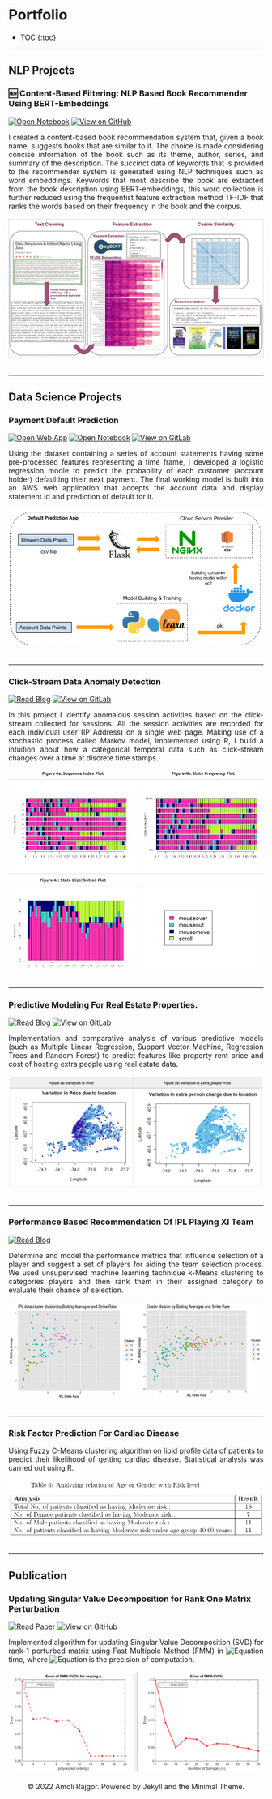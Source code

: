 # Portfolio

<!-- ## Natural Language Processing -->
<!-- --- -->

* TOC
{:toc}

---
## NLP Projects

### 🆕 Content-Based Filtering: NLP Based Book Recommender Using BERT-Embeddings

[![Open Notebook](https://img.shields.io/badge/Jupyter-Open_Notebook-blue?logo=Jupyter)](projects/nlp-book-recommendation/book_recommendation.html)
[![View on GitHub](https://img.shields.io/badge/GitHub-View_on_GitHub-blue?logo=github)](https://github.com/AmoliR/nlp-for-book-recommendation)
<div style="text-align: justify"> I created a content-based book recommendation system that, given a book name, suggests books that are similar to it. The choice is made considering concise information of the book such as its theme, author, series, and summary of the description. The succinct data of keywords that is provided to the recommender system is generated using NLP techniques such as word embeddings. Keywords that most describe the book are extracted from the book description using BERT-embeddings, this word collection is further reduced using the frequentist feature extraction method TF-IDF that ranks the words based on their frequency in the book and the corpus.
</div>
<br>
<center><img src="images/nlp-book-recommendation-architecture.svg"/></center>
<br>

---
## Data Science Projects

### Payment Default Prediction

[![Open Web App](https://img.shields.io/badge/AWS-Open_Web_App-blue?logo=amazonaws)](http://ec2-3-15-39-200.us-east-2.compute.amazonaws.com:8080/)
[![Open Notebook](https://img.shields.io/badge/Jupyter-Open_Notebook-blue?logo=Jupyter)](projects/default_prediction/default_prediction.html)
[![View on GitLab](https://img.shields.io/badge/GitLab-View_on_GitLab-blue?logo=gitlab)](https://gitlab.com/amoli13/payment-default-prediction)

<div style="text-align: justify"> Using the dataset containing a series of account statements having some pre-processed features representing a time frame, I developed a logistic regression modle to predict the probability of each customer (account holder) defaulting their next payment. The final working model is built into an AWS web application that accepts the account data and display statement Id and prediction of default for it.</div>
<br>
<center><img src="images/payment-default-app-architecture.png"/></center>
<br>

---
### Click-Stream Data Anomaly Detection

[![Read Blog](https://img.shields.io/badge/Markdown-Read_Blog-blue?logo=markdown)](https://gitlab.com/amoli13/anomaly-detection/-/blob/main/README.md)
[![View on GitLab](https://img.shields.io/badge/GitLab-View_on_GitLab-blue?logo=gitlab)](https://gitlab.com/amoli13/anomaly-detection)

<div style="text-align: justify"> In this project I identify anomalous session activities based on the click-stream collected for sessions. All the session activities are recorded for each individual user (IP Address) on a single web page. Making use of a stochastic process called Markov model, implemented using R, I build a intuition about how a categorical temporal data such as click-stream changes over a time at discrete time stamps.
</div>
<br>
<center><img src="images/clickstream-sequence.png"/></center>
<br>

---
### Predictive Modeling For Real Estate Properties.

[![Read Blog](https://img.shields.io/badge/Markdown-Read_Blog-blue?logo=markdown)](https://github.com/AmoliR/amolir.github.io/blob/main/projects/rental-price-prediction/rental-price-prediction.md#user-content-fnref-1-451e5940de8985c1098b5a20946b9acd)
[![View on GitLab](https://img.shields.io/badge/GitLab-View_on_GitLab-blue?logo=gitlab)](https://gitlab.com/amoli13/predictive-analytics)

<div style="text-align: justify"> Implementation and comparative analysis of various predictive models (such as Multiple Linear Regression,
Support Vector Machine, Regression Trees and Random Forest) to predict features like property rent price and cost of hosting extra people using real estate data.
</div>
<br>
<center><img src="images/rental_price_variation.png"/></center>
<br>

---
### Performance Based Recommendation Of IPL Playing XI Team

[![Read Blog](https://img.shields.io/badge/Dataone-Read_Paper-blue?logo=data%3Aimage%2Fpng%3Bbase64%2CiVBORw0KGgoAAAANSUhEUgAAADIAAAAyCAYAAAAeP4ixAAALAUlEQVR42sWaA3Qk2ffHe8zYHts21t6xbXu9O7Yy1mq8Y9u2bXZsq9Pf%2F%2FfWqfRJanuSSTb9%2F9U5n1ODwvvUfffWq%2Fdal7Z5zEkRCpA%2BZBc5Q26TFySIRJI4kpSOeBJFgtTjbpKjZC2ZRvqRD0hpUpzotOTWphX5hoQT5BLJ6gN4Tk6QxaQXqUaK5bqUKlKY7CEwMTs5Q8Pc%2BXf3WUlwm5EIt%2BkJcJsWD9ep8XATpiUo%2F%2B4%2BM4nH8Dj1XDOkkmBykvxG6pEiuSKkipQleu2NpeEuE2Pg9GMYHEYHwm64HrZD3sB20GvYDnwFGyJ75e%2BD38Bu6FvYj%2FCDw5hAOP4QCudfI%2BE6OVbE3yUXqj7AzsQ%2BR0IakU9IgvZGLuOjYNP%2FJaz7Ps8Z%2FV7I%2BYqk%2FUh%2FOFFOHgyjpxVKUvOyCymWYxk1yY3aruQwNsjUIMGKFCfF%2Br1Esf4Kyt%2BtiS2Ps%2B%2FzDA7pkH%2BzkuPTzpFriNiQt3AcF0ypaOmO6YUSyDZSO9syqsj32mjIU7MeqlcaII2Rhnn3fIjqnW%2Fhw7aX0PnrUxj5yUFMbrETC5tsxh8NNmBd3bX4p%2FZqbCIba6%2FBH%2FU3YF7jrfjxg73o8eUJfNDuMip0uwun3k%2BVB1B8ALvlcD84%2FRwu3S%2F9%2FV%2BqhaEAyZbIZHeJggjMNcB1ngFeE6PQrOM19PniGKY234H19dbiRLXluF1hAZ6XmQN9qZkIKDkDQSWmZ0lgyenw4%2FHPeN7lSouxqc5q%2FPzBHnza5iK8ezyUB8WH9lZyMX23i2GvGC%2FFIEuZxbpdCi7zDTM8GeJyv8Wg3tAgfN72OX5qcBIPys6Hf6kZ6Ro0Q2m8f3rYwCxIf7xJXq4lD%2BRo9ZX47YPdaNjhGuz6PoP1MD2cf4uU6icyiWQKhQpxn6lIYfLBoBpXjg6tegkTnI9ibqG9WKjbhcNWf5oa7SeNyQZ%2Bco7gw0h4Ezbcv8Ic%2BJebLf%2BeQU6iJVJ3y%2FtiSaNNaN7uCmwZIbsxQUqJV1%2B8IyiTh%2Ft3itQj%2Fot1O7FEt4PsxGKV847LEcBo5Kjh8uSrzEPQR6sQPmQnYlZcRMLxpwhptVqOyXguMUWKUvfLz8eMZttRqesdpbu5TIiGOnpo6THX8E6R3iSZII1FZFmeHbjttihTkfQNl78H1PBF8Jd%2FIWLMXsSuvoqkK29gCIqBMSUVshmTDQjtstF0vDlESoSEk1WXo%2FU3Z2A34CUcf4mQKnrCY57BvsxWmBWZTYxakd%2FzbcNjTyU%2F3ikh3STkm9WI%2FPkg4jbdQtItf6SGxcGYaoS5zZiQkqWIKmPqco%2FLzsMPH%2B6Da5%2BncPgxLJmleoBOV96syE4CrcjqApvxwmdOpiIB1eYj8cIrmN9yLqKNzlvuJXdKs%2FTbjgu%2B6DYlxo5V7l8i17UiC8nGwhvxpsSszESYwDMQNeukRMAiItr8kZJdreudxCIDXw%2FlCziPbpA%2Bg4jenMjWouugLznTvIiKiAQ2WCJdyjIi2q5G9tX8HQ06Xg8oMOD1hzZ9n2cQiTEnsqv4GvhlISJIskvjUt5GWkxEmzeH%2Bd5p2e7yZd0Qf68Co0JMIqnmRPZarRaJrEXULhbSfh0Sjj6BISQ2O8mefVSZgzVWGb9sfX6%2Bbhby695CEYE5kQPWf2tFsizD8sIL7bQBhoBoy4mkyxnKhPb74ljTNz4zFRGjeZG%2FNCJZIzKBDZcg5U2ERUS03UzP%2FdVKizadqr68qIgk5JoIu1hQ02Uw%2BEVZTEQrw300hbqKSJA5kf1Wf%2BdAhAPLlitgCIy2vIhaiNSx4BURuWtOZLdatbLbtWRsZQiOsbDIDIEPbiYulVmSsrbOupMiss%2F8e2Q99DkQCf70DxhC43JXRBMF4bHHfGxxWRvTv%2BaJSQX6vnUWkTnEqBVZX%2BgfvC4xO%2FsiHDSmRsTnvogqIKONcw4rsMh6R2z3cmfG6MbF5vfs8lgnIt1Ionas9Ue%2BrXjqNS%2FbIjKITI1OzB0RTRQecRC7q%2BhaTLHan9Kq5sUZut8CC5Rt%2F9D0QqxK9FqRpRzG39IM47NCGhjSdi1SY5NybdAoAtLFLzkvw5r8mzHB6gAatHrobzUlplypzo8yDFGKk2NaEeGk%2Fapsi8gL0RifnDMRbUUiT73mYh8r6HLddoy3PoiarR%2FCeUrcOc%2BlsDL3zT7eXJ5sKbIeb7Uj4KxEemyCMTHlP4jMMEXhivNSrC24Sfla%2FcXuEKp%2Bcw9Ov0XK1%2BJ8T34pmhNpSCK0UVmRdzvuuS9Qnozfe4qE9d8mX4TZEtHmwhPmpkRBvlJF4nvnIyjf6h7sxgbKhEQCRb70mJdq9uOqKDmkFREOWv9luknWItMQPnxX5oPGzqqIthupFUnmCeSjTu4tEsM9j6Fk%2B4ewHvKG88xxoMQ1fvI6ZjYl1J0kaWVW8ZP3blpUSmY%2BPJEGRk05BqPRvIh0ubCem%2BHnOU2pcMosinrdO24LsY3fQDL5IfddmGcXepc9DY8ujzkz%2BUIm8NImwL%2Fn5LouMxF7cobAhFxUzZVXPrPVm5qXkImHqNmnYPCPwrs2iVTSHX9E%2B55ByJd%2Fwr%2FMLM4LzMNBm7%2BwMu82yUtFZG6BPWhV6yKcej6ViTuZM5bJdBF5wGj4ZDW%2FJbQhsdqoiNB%2B678l9KqM5iux0VIkHHkCoyEV77tFXQ7AmWqb8Vd%2BpRsJisQkltemLa%2FDVplvfq7M8rtOUbpUMiWGve%2BMYyGykg03kgxRkb18bD33nqOWZNM8FqLmnHpvgVh9PG4veoZNtU5icb7dpmtzz3w4jgqt7itRUGbxidqlhP3EViOSqYwXL3pOFckgI2wotBHXXJYo0RGhgDIzEb%2F%2FITLbUlnFwu9F4drUh9hY9TgW52UOyPXJEjKz8F58W%2FsiXLo%2FYT6IBGFEZI1F7VIvGI3aWUtoZHo2vtlhgvOxZLmJIqGpZFIWJW%2FOcszz0Gchog8%2B%2FXfjk1MR%2FToOz7bqcbTHNfztcZDn7lQEFqkCCyg03Os4qn11FzZpaymyJ3bD9Gmz8%2BGU6CgS2RZxWIyqdYcFh%2FzofQoaGaJWFfXPK%2FNtx9bax3Gszw1c%2BOk%2BLo1%2FiLOj72J%2Fq0tYW%2BYolhbYzWN3YFG6CMj5P9sfwgdNrsK5x1OJgiqhREJWxNLyIoYSw7nPm6NFHy4tOHJp4U6ln6LQv841%2BLKKyLywSUgTIT5lskOLND6DgJRUEfi8%2FmV4dlbKaoYomCQmxUJdRB3FUps%2F58twPJnsdJubAu%2Fpifig2xuMK3MW81UhNUqZskRQ5Wdxdn8Yu1DLptfkvaAKZIyCIOuTaiT8SW9GIx%2F3%2F3mpehpl1IWfFJScEo%2Bmff3A%2FMHPXicxs%2FgB%2BObfY6o6adFawEo0p8g%2BMMcwtPIFfNHkOipyeOHAd0LxdImcHllMdfw%2BJG2B5xr5iBK5ssIrdCEGApPQPIOyLzU5HtXHhqNxf3983PkVvmj3XOHTji%2FRrLcetUaGotz4WMjCkQsT1pElVF5qsiAqq8A2A5RVYImAsvIrUWDDY3mvVdyXzO119zokIuO6e4qImKIkYq4a3IS56nEZlrmTpQrJeEkaLn9OK61GcoV0kFWpXJVQRVzIAwIL8oj8wIi7WfInHQXIbgs03kDukV9Iacv9LkWT8LkoEEmOkAHE0%2BICGpGOJIUgh0Sr%2FX86aUKKWV7AvEx1EprNXwO9JYfJeNJC%2B%2FsS4f99Uxtxg8AMSarkfTWXppDWpCwpkv3GW1YkH9lEYskbcplsUbtKT9KQeJCCRPe%2FbPz%2FAcfCT6jW42xvAAAAAElFTkSuQmCC)](https://www.dataone.io/research.html)

<div style="text-align: justify"> Determine and model the performance metrics that influence selection of a player and suggest a set of players for aiding the team selection process. We used unsupervised machine learning technique k-Means clustering to categories players and then rank them in their assigned category to evaluate their chance of selection.
</div>
<br>
<center><img src="images/ipl-clusters.png"/></center>
<br>

---
### Risk Factor Prediction For Cardiac Disease
<div style="text-align: justify"> Using Fuzzy C-Means clustering algorithm on lipid profile data of patients to predict their likelihood of getting cardiac disease. Statistical analysis was carried out using R.
</div>
<br>
<center><img src="images/cardiac-disease-risk-factor-prediction.png"/></center>
<br>

---
## Publication

### Updating Singular Value Decomposition for Rank One Matrix Perturbation

[![Read Paper](https://img.shields.io/badge/arXiv-Read_Paper-blue?logo=arxiv)](https://arxiv.org/abs/1707.08369)
[![View on GitHub](https://img.shields.io/badge/GitHub-View_on_GitHub-blue?logo=github)](https://github.com/AmoliR/rank1-svd-update)

<div style="text-align: justify"> Implemented algorithm for updating Singular Value Decomposition (SVD) for rank-1 perturbed matrix using Fast Multipole Method (FMM) in <img src="https://latex.codecogs.com/gif.latex?%5Cinline%20%5Cbg_white%20O%28n%5E2%20%5C%20%5Ctext%7Blog%7D%28%5Cfrac%7B1%7D%7B%5Cepsilon%7D%29%29" alt="Equation" /> time, where <img src="https://latex.codecogs.com/gif.latex?%5Cinline%20%5Cbg_white%20%5Cepsilon" alt="Equation" /> is the precision of computation.</div>
<br>
<center><img src="images/fmm-svdu-reduction-in-error.png"/></center>
<br>

<center>© 2022 Amoli Rajgor. Powered by Jekyll and the Minimal Theme.</center>

